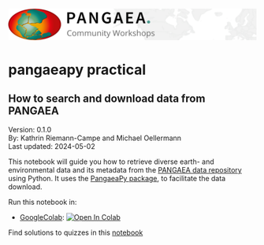 ![PANGAEA Logo](../../banner.png)

# **pangaeapy practical**
## **How to search and download data from PANGAEA**

Version: 0.1.0<br>
By: Kathrin Riemann-Campe and Michael Oellermann<br>
Last updated: 2024-05-02

This notebook will guide you how to retrieve diverse earth- and environmental data and its metadata from the [PANGAEA data repository](https://www.pangaea.de) using Python. It uses the [PangaeaPy package](https://pypi.org/project/pangaeapy/), to facilitate the data download.

Run this notebook in:
* [GoogleColab](https://colab.research.google.com/github/pangaea-data-publisher/community-workshop-material/blob/master/Python/PANGAEApy_practical/PANGAEApy_practical.ipynb): <a target="_blank" href="https://colab.research.google.com/github/pangaea-data-publisher/community-workshop-material/blob/master/Python/PANGAEApy_practical/PANGAEApy_practical.ipynb">
  <img src="https://colab.research.google.com/assets/colab-badge.svg" alt="Open In Colab"/>
</a>

Find solutions to quizzes in this [notebook](https://colab.research.google.com/github/pangaea-data-publisher/community-workshop-material/blob/master/Python/Get_pangaea_data/get_pangaea_data_solutions.ipynb)